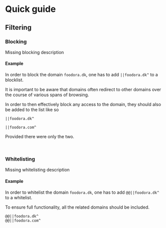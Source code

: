 # Quick guide

## Filtering

### Blocking

Missing blocking description

#### Example

In order to block the domain `foodora.dk`, one has to add `||foodora.dk^` to a blocklist.

It is important to be aware that domains often redirect to other domains over the course of various spans of browsing.

In order to then effectively block any access to the domain, they should also be added to the list like so

`||foodora.dk^`

`||foodora.com^`

Provided there were only the two.

</br>

### Whitelisting

Missing whitelisting description

#### Example

In order to whitelist the domain `foodora.dk`, one has to add `@@||foodora.dk^` to a whitelist.

To ensure full functionality, all the related domains should be included.

```
@@||foodora.dk^
@@||foodora.com^
```
